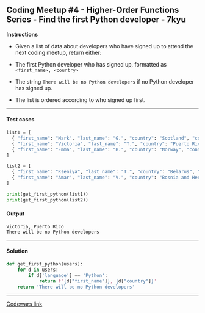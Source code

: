 ## Coding Meetup #4 - Higher-Order Functions Series - Find the first Python developer - 7kyu

**Instructions**

- Given a list of data about developers who have signed up to attend the next coding meetup, return either:

- The first Python developer who has signed up, formatted as `<first_name>, <country>`

- The string `There will be no Python developers` if no Python developer has signed up.

- The list is ordered according to who signed up first.

---

#### Test cases

```python
list1 = [
  { "first_name": "Mark", "last_name": "G.", "country": "Scotland", "continent": "Europe", "age": 22, "language": "JavaScript" },
  { "first_name": "Victoria", "last_name": "T.", "country": "Puerto Rico", "continent": "Americas", "age": 30, "language": "Python" },
  { "first_name": "Emma", "last_name": "B.", "country": "Norway", "continent": "Europe", "age": 19, "language": "Clojure" }
]

list2 = [
  { "first_name": "Kseniya", "last_name": "T.", "country": "Belarus", "continent": "Europe", "age": 29, "language": "JavaScript" },
  { "first_name": "Amar", "last_name": "V.", "country": "Bosnia and Herzegovina", "continent": "Europe", "age": 32, "language": "Ruby" }
]

print(get_first_python(list1))
print(get_first_python(list2))
```

#### Output

```
Victoria, Puerto Rico
There will be no Python developers
```

---

#### Solution

```python
def get_first_python(users):
    for d in users:
        if d['language'] == 'Python':
            return f'{d["first_name"]}, {d["country"]}'
    return 'There will be no Python developers'
```

---

[Codewars link](https://www.codewars.com/kata/5827bc50f524dd029d0005f2)
